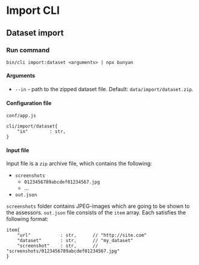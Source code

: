# Import CLI


## Dataset import

### Run command

`bin/cli import:dataset <arguments> | npx bunyan`

#### Arguments

* `--in` - path to the zipped dataset file. Default: `data/import/dataset.zip`.

#### Configuration file

`conf/app.js`

```
cli/import/dataset{
    "in"        : str,
}
```

#### Input file

Input file is a `zip` archive file, which contains the following:

* `screenshots`
    * `0123456789abcdef01234567.jpg`
    * ...
* `out.json`

`screenshots` folder contains JPEG-images which are going to be shown to the assessors. `out.json` file
consists of the `item` array. Each satisfies the following format:

```
item{
    "url"           : str,      // "http://site.com"
    "dataset"       : str,      // "my_dataset"
    "screenshot"    : str,      // "screenshots/0123456789abcdef01234567.jpg"
}
```
